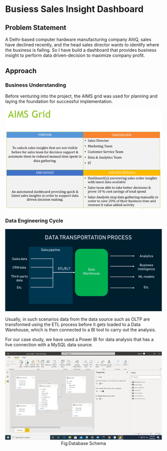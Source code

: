 # Busiess Sales Insight Dashboard

## Problem Statement

A Delhi-based computer hardware manufacturing company AltiQ, sales have declined recently, and the head sales director wants to identify where the business is failing. So I have build a dashboard that provides business insight to perform data driven-decision to maximize company profit.

## Approach

### Business Understanding

Before venturing into the project, the AIMS grid was used for planning and laying the foundation for successful implementation.

<p align="center">
<img src="https://github.com/Shubh11000/Sales-Insights-Data-Analysis-Project/blob/main/aims_grid.PNG">
</p>

### Data Engineering Cycle

<p align="center">
<img src="https://github.com/Shubh11000/Sales-Insights-Data-Analysis-Project/blob/main/Data%20Lifecycle.png">
</p>

Usually, in such scenarios data from the data source such as OLTP are transformed using the ETL process before it gets loaded to a Data Warehouse, which is then connected to a BI tool to carry out the analysis.

For our case study, we have used a Power BI for data analysis that has a live connection with a MySQL data source.

<p align="center">
<img src="https://github.com/Shubh11000/Sales-Insights-Data-Analysis-Project/blob/main/Star_schema.png"><br>Fig:Database Schema
</p>


